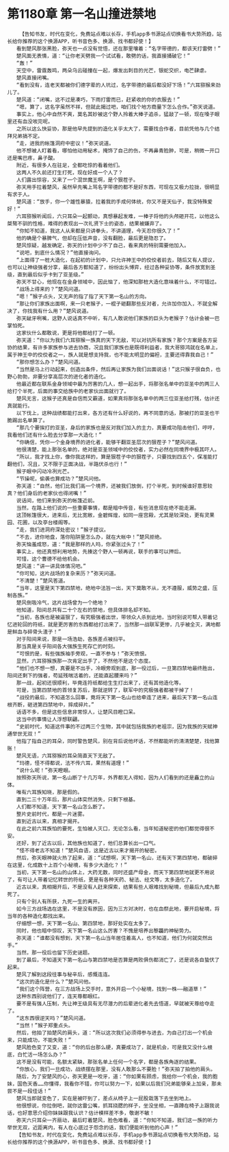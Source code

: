 # 第1180章 第一名山撞进禁地
        【告知书友，时代在变化，免费站点难以长存，手机app多书源站点切换看书大势所趋，站长给你推荐的这个换源APP，听书音色多、换源、找书都好使！】
       看到楚风那张黑脸，弥天也一点没有觉悟，还在那里嚷着：“名字带德的，都该天打雷劈！”
       楚风面无表情，道：“让你老天劈我一个试试看，敢劈的话，我直接捅破它！”
       “轰！”
       天空中，雷霆轰鸣，两朵乌云碰撞在一起，爆发出刺目的光芒，银蛇交织，电芒肆虐。
       楚风直接闭嘴。
       “看到没有，连老天都被你们德字辈的人坑过，名字带德的最后都没好下场！”六耳猕猴来劲儿了。
       楚风道：“闭嘴，这不过是凑巧，下雨打雷而已，赶紧收的你的衣服去！”
       “嗯，算了，这名字虽然不祥，但就此揭过吧，咱们找个地方商量下怎么合作。”弥天说道。
       事实上，他心中自然不爽，莫名其妙被这个野人拎着大棒子追杀，猛敲了一顿，现在嗓子眼里还有血没咳完呢。
       之所以这么快妥协，那是他早先提到的造化关乎太大了，需要找合作者，目前凭他与几个结拜兄弟搞不定。
       “走，进我的帐篷洞府中密议！”弥天说道。
       他不想被人盯着看，哪怕他动用秘术，掩饰了自己的伤，不再鼻青脸肿，可是，稍微一开口还是嘴巴疼，鼻子酸。
       附近，有很多人在驻足，全都吃惊的看着他们。
       这两人不久前还打生打死，现在好成一个人了？
       人们露出惊容，又来了一个混世魔王啊，是个狠茬子。
       弥天用手拉着楚风，虽然早先嘴上骂名字带德的都不是好东西，可现在又极力拉拢，很明显有求于人。
       楚风道：“放手，你一个雄性暴猿，拉着我的手成何体统，你又不是天仙子，我没特殊爱好！”
       六耳猕猴听闻后，六只耳朵一起颤动，真想暴起发难，一棒子将他的头颅砸开花，以他这么桀骜不驯的性格，难得的表现出一次礼贤下士的姿态，结果被嫌弃了。
       “你知不知道，我这人从来都是只讲拳头，不讲道理，今天忍你很久了！”
       他的确是个暴脾气，但却在压低声音，没有翻脸，最后更是隐忍了。
       楚风惊疑，越发确定，弥天的计划中少不了自己，看来真的特别需要他加入。
       “说吧，到底什么情况？”他直接询问。
       “上面得了一桩大造化，在起初的计划中，只允许神王中的佼佼者前去，随后又有人提议，也可以让神级强者分享，最后各方都知道了，纷纷出头博弈，经过各种妥协等，条件放宽到圣级，直到最后似乎卡到了亚圣级。”
       弥天不甘心，他现在在金身领域中，因此恼了，他深知那桩大造化意味着什么，不可错过。
       “战场上得来的？”楚风问道。
       “嗯！”猴子点头，又无声的指了指了天下第一名山的方向。
       “那让你们家族出面啊，来一只老猴子，一棍子砸翻那些反对者，允许加你加入，不就全解决了，你找我有什么用？”楚风说道。
       弥天龇牙咧嘴，这野人说话真不中听，有几人敢说他们家族的巨头为老猴子？估计会被一巴掌怕死。
       这家伙什么都敢说，更是将他都给打了一顿。
       弥天道：“你以为我们六耳猕猴一族真的天下无敌，可以对抗所有家族？那个方案是各方妥协的结果，有许多家族参与进去协商，况且我们家族也是既得利益者，我大哥猕鸿就在名单上，属于神王中的佼佼者之一，族人就是想支持我，也不能太明显的偏袒，主要还得靠我自己！”
       “那你想怎么办？”楚风问道。
       “当然是马上行动起来，创造出条件，然后再让家族为我们出面说话！”这只猴子很自负，也野心勃勃，非要分享高层次的进化者的造化。
       他最近都在联系金身领域中最为厉害的几人，想一起出手，将那张名单中的亚圣中的两三人给打个半死，后面的事交给族中的老家伙出面就行了。
       楚风无言，这猴子还真是自信而又霸道，如果真将那张名单中的两三位亚圣给打残，估计还真就能行。
       以下伐上，这种战绩都能打出来，各方还有什么好说的，再不同意的话，那被打的亚圣也干脆踢出名单算了。
       “那几个要挨打的亚圣，身后的家族也是反对我们加入的主力，真要成功阻击他们，哼哼，我看他们还有什么脸去分享那一大造化！”
       “你确信，凭你一个金身境界的进化者，能够干翻亚圣层次的狠茬子？”楚风问道。
       他很清楚，能上那张名单的，绝对是亚圣领域中的佼佼者，实力必然在同境界中极其吓人。
       “所以，我才找上你，像你我这样的，算是狠茬子中的狠茬子，只要找到四五个，保准能打翻他们，况且，又不限于正面决战，半路伏杀也行！”
       猴子眼中闪动冷冽光芒。
       “节操呢，偷袭也算成功？”楚风问他。
       弥天道：“自然，他们比我们高一个境界，还被我们放倒，打个半死，到时候谁好意思较真？他们身后的老家伙也得闭嘴！”
       说话间，他们来到弥天的帐篷近前。
       当然，在路上他们说的一些重要事情，都是暗中传音，有些消息现在绝不能走漏。
       这顶帐篷很大，进来后，无比宽敞，金碧辉煌，如同一座宫殿，尤其是较深处，更有灵果园、花圃，以及亭台楼阁等。
       “走，我们进洞府深处密议！”猴子提议。
       “不去，进你地盘，落你陷阱里怎么办，就在大帐中！”楚风拒绝。
       弥天恼羞成怒，道：“我是那样的人吗，你紧张过头了！”
       事实上，他还真想利用地势，先揍这个野人一顿再说，联手的事可以押后。
       可惜，这个曹德不给他机会。
       楚风道：“讲一讲具体情况吧。”
       “你可知，这片战场的复杂来历？”弥天问道。
       “不清楚！”楚风答道。
       “当年，这里是天下第四禁地，绝地中法旨一出，天下莫敢不从，无不遵服，威势之盛，压制各族。”
       楚风倒吸冷气，这片战场曾为一个绝地？
       他知道，阳间总共有二十个左右的禁地，但具体排名却不知。
       “当初，各族也是被逼狠了，有究极强者出世，带领众人杀到此地，当时别说可帮人带着记忆进轮回的符纸，就是更厉害的东西都给打出来了，当然那一战联军更惨，几乎被全灭，满地都是鲜血与碎骨头渣子！”
       对于阳间来说，那是一场浩劫，各族差点被扫平。
       那当真是关乎阳间各大强族生死存亡的时刻。
       “可恨的是，有些强族袖手旁观，一直不参与！”弥天愤恨。
       显然，六耳猕猴族那一次肯定出手了，不然他不是这个态度。
       “他们也不想一想，真要是不出手，冷眼旁观到底，那一役过后，一旦第四禁地最终胜出，阳间还剩下的强者，苟延残喘活着的，还能直起腰来吗？”
       那一战，起初还很顺利，毕竟连符纸都给生生打出来了，还有其他造化等。
       可是，当第四禁地的首领复苏后，那就逆转了，联军中的究极强者都被干掉了！
       “战役的最后，不知道怎么回事，竟将天下第一名山也给牵连了进来，最后天下第一名山连根齐断，砸进第四禁地中，摔成碎片。”
       话语不多，但是这些信息非常惊人，让楚风目瞪口呆。
       这当中的事情让人浮想联翩。
       “史前时代，知道这件事的不过两三个生物，其中就包括我族的老祖宗，因为我族的天赋神通举世无双！”
       他指了指自己的耳朵，同时警告楚风，别在背后说他坏话，不然都能听的清清楚楚，找他算账！
       楚风无语，六耳猕猴的耳朵简直天下无敌了。
       “玛德，怪不得都说，法不传六耳，果然有道理！”
       “说什么呢！”弥天瞪眼。
       按照弥天所说，第一名山断了十几万年，外界都无人得知，因为人们看到的还是矗立的山体。
       唯有六耳族知晓，那是假的。
       直到二三十万年后，那片山体突然消失，只剩下根基。
       人们都不知道，天下第一名山怎么断了。
       整片史前时代，都是一片迷雾。
       直到近古以来，真相才揭开。
       在此之前六耳族怕的要死，生怕被人灭口，无论怎么看，当年知道秘密的他们都觉得很不安。
       还好，到了近古以后，其他族也知道了，他们总算长出一口气。
       “怪不得老古不知道！”楚风自语，这是近古以来才揭开的秘密。
       然后，弥天眼神就火热了起来，道：“试想啊，天下第一名山，还有天下第四禁地，都破碎在这里，化成数十上百个小秘境，有多少大造化？！”
       当初，天下第一名山的山体上，大药无数，同时还盛产母金，而天下第四禁地就更不用说了，有可让人带着记忆转世的符纸，更是有各种天药、秘法、经文等，太多造化了。
       近古以来，真相揭开后，不是没有人赶来探索，结果有些人艰难找到秘境，但最后九成九都死了。
       只有个别人有所获，九死一生的离开。
       如今三方战场选在这里，不是没有原因，因为三方对决时，也在血祭此地，要开启秘境，将当年的各种造化都找出来。
       仔细想一想，天下第一名山、第四禁地，那好处实在太多了。
       同时，他也暗中惊叹，天下第一名山这么厉害？不愧是培养出黎龘的神秘势力。
       弥天道：“谁都没有想到，天下第一名山当年居住着高人，也不知道，他们为何就突然出手。”
       当然，那一役后也留下历史谜题。
       到了最后，不知道天下第一名山与第四禁地是否算是两败俱伤都消亡了，还是说各自蛰伏了起来。
       楚风了解到这段往事与秘辛后，感慨连连。
       “这次的造化是什么？”楚风问他。
       “我们这个阵营，在三方战场上交手时，意外开启一个小秘境，找到一株——融道草！”
       这种东西别说他们了，连天尊都眼红。
       要不是有强人压制，先让神王级具有无尽潜力的后辈进化者先去悟道，早就被天尊给夺走了。
       “这东西很逆天吗？”楚风问道。
       “当然！”猴子郑重点头。
       然后，他拍了拍楚风的肩头，道：“所以这次我们必须得参与进去，为自己打出一个机会来，只能成功，不能失败！”
       楚风脸色变了又变，道：“你的后台那么硬，真要成功了，就是机会，可是我又没什么根底，白忙活一场怎么办？”
       这不是没有可能，名额太紧缺，那张名单上任何一个名字，都是各族角逐的结果。
       “你放心，我们一旦成功，战绩摆在那里，没有人敢那么不要脸！”弥天拍了拍他的肩头。
       随后，为了安楚风的心，弥天更是一咬牙，道：“你如果有顾虑，我给你一个机会，我的胞妹，国色天香……你懂得，我看你不错，你可以努力一下，如果以后我们兄弟能够亲上加亲，那未尝不是一段佳话！”
       楚风当即就变色了，实在是被吓到了，差点从椅子上一屁股栽落下去坐到地上。
       他很想说，你拉倒吧，就你这雷公嘴，抓耳挠腮的样子，坐没坐相，一直蹲在椅子上跟我说话，也好意思介绍你妹妹跟我认识？估计模样差不多，敬谢不敏！
       弥天六只耳朵一齐扇动，最后盯着楚风，脸色难看，道：“你知不知道，我们这一族的听力举世无双，近距离内，有人在心底过于怨念的话，我们便能听到他的心声！”
       【告知书友，时代在变化，免费站点难以长存，手机app多书源站点切换看书大势所趋，站长给你推荐的这个换源APP，听书音色多、换源、找书都好使！】